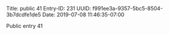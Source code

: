 Title: public 41
Entry-ID: 231
UUID: f991ee3a-9357-5bc5-8504-3b7dcdfe1de5
Date: 2019-07-08 11:46:35-07:00

Public entry 41
